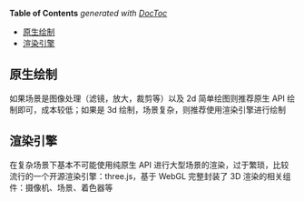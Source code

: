 <!-- START doctoc generated TOC please keep comment here to allow auto update -->
<!-- DON'T EDIT THIS SECTION, INSTEAD RE-RUN doctoc TO UPDATE -->
**Table of Contents**  *generated with [DocToc](https://github.com/thlorenz/doctoc)*

- [原生绘制](#%E5%8E%9F%E7%94%9F%E7%BB%98%E5%88%B6)
- [渲染引擎](#%E6%B8%B2%E6%9F%93%E5%BC%95%E6%93%8E)

<!-- END doctoc generated TOC please keep comment here to allow auto update -->

## 原生绘制

如果场景是图像处理（滤镜，放大，裁剪等）以及 2d 简单绘图则推荐原生 API 绘制即可，成本较低；如果是 3d 绘制，场景复杂，则推荐使用渲染引擎进行绘制

## 渲染引擎

在复杂场景下基本不可能使用纯原生 API 进行大型场景的渲染，过于繁琐，比较流行的一个开源渲染引擎：three.js，基于 WebGL 完整封装了 3D 渲染的相关组件：摄像机、场景、着色器等
